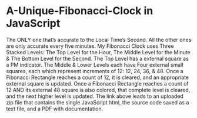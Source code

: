 # A-Unique-Fibonacci-Clock in JavaScript
The ONLY one that’s accurate to the Local Time’s Second. 
All the other ones are only accurate every five minutes. My Fibonacci Clock uses Three Stacked Levels: The Top Level for the Hour, The Middle Level for the Minute & The Bottom Level for the Second. The Top Level has a external square as a PM indicator. The Middle & Lower Levels each have Four external small squares, each which represent increments of 12: 12, 24, 36, & 48. 
Once a Fibonacci Rectangle reaches a count of 12, it is cleared, and an appropriate external square is updated. 
Once a Fibonacci Rectangle reaches a count of 12 AND its external 48 square is also colored, that complete level is cleared, and the next higher level is updated. 
The link above leads to an uploaded zip file that contains the single JavaScript html, the source code saved as a text file, and a PDF with documentation.
